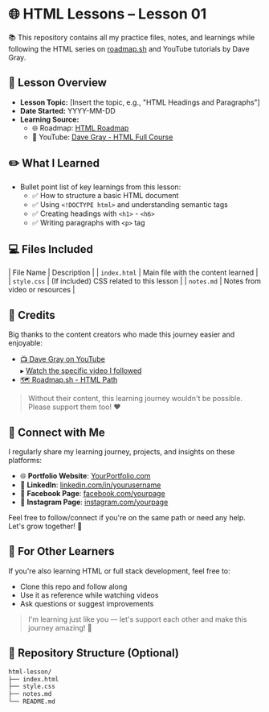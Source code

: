 # 🌐 HTML Lessons – Lesson 01

📚 This repository contains all my practice files, notes, and learnings while following the HTML series on [roadmap.sh](https://roadmap.sh/) and YouTube tutorials by Dave Gray.



## 📌 Lesson Overview

- **Lesson Topic:** [Insert the topic, e.g., "HTML Headings and Paragraphs"]
- **Date Started:** YYYY-MM-DD
- **Learning Source:**
  - 🌐 Roadmap: [HTML Roadmap](https://roadmap.sh/html)
  - 🎥 YouTube: [Dave Gray - HTML Full Course](https://youtu.be/mJgBOIoGihA)



## ✏️ What I Learned

- Bullet point list of key learnings from this lesson:
  - ✅ How to structure a basic HTML document
  - ✅ Using `<!DOCTYPE html>` and understanding semantic tags
  - ✅ Creating headings with `<h1>` - `<h6>`
  - ✅ Writing paragraphs with `<p>` tag



## 💻 Files Included

| File Name    | Description |
| `index.html` | Main file with the content learned |
| `style.css`  | (If included) CSS related to this lesson |
| `notes.md`   | Notes from video or resources |



## 🙏 Credits

Big thanks to the content creators who made this journey easier and enjoyable:

- [📺 Dave Gray on YouTube](https://www.youtube.com/@DaveGrayTeachesCode)  
  ▸ [Watch the specific video I followed](https://youtu.be/mJgBOIoGihA)
- [🗺️ Roadmap.sh - HTML Path](https://roadmap.sh/html)

> Without their content, this learning journey wouldn't be possible. Please support them too! ❤️



## 🔗 Connect with Me

I regularly share my learning journey, projects, and insights on these platforms:

- 🌐 **Portfolio Website**: [YourPortfolio.com](https://yourportfolio.com)  
- 💼 **LinkedIn**: [linkedin.com/in/yourusername](https://linkedin.com/in/yourusername)  
- 📘 **Facebook Page**: [facebook.com/yourpage](https://facebook.com/yourpage)  
- 📸 **Instagram Page**: [instagram.com/yourpage](https://instagram.com/yourpage)  

Feel free to follow/connect if you're on the same path or need any help. Let's grow together! 🚀



## 🧠 For Other Learners

If you're also learning HTML or full stack development, feel free to:

- Clone this repo and follow along
- Use it as reference while watching videos
- Ask questions or suggest improvements

> I'm learning just like you — let's support each other and make this journey amazing! 💪



## 📁 Repository Structure (Optional)

```bash
html-lesson/
├── index.html
├── style.css
├── notes.md
└── README.md
